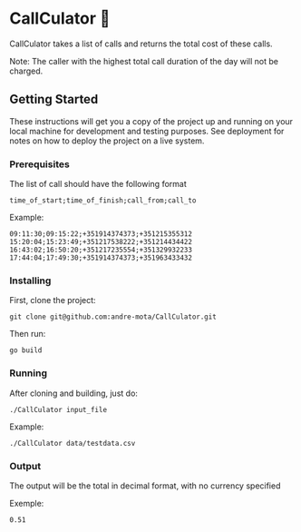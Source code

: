 # CallCulator :see_no_evil:

CallCulator takes a list of calls and returns the total cost of these calls.

Note: The caller with the highest total call duration of the day will not be charged.

## Getting Started

These instructions will get you a copy of the project up and running on your local machine for development and testing purposes. See deployment for notes on how to deploy the project on a live system.

### Prerequisites

The list of call should have the following format

```
time_of_start;time_of_finish;call_from;call_to
```

Example:
```
09:11:30;09:15:22;+351914374373;+351215355312
15:20:04;15:23:49;+351217538222;+351214434422
16:43:02;16:50:20;+351217235554;+351329932233
17:44:04;17:49:30;+351914374373;+351963433432
```

### Installing

First, clone the project:

```
git clone git@github.com:andre-mota/CallCulator.git
```

Then run:

```
go build
```

### Running

After cloning and building, just do:

```
./CallCulator input_file
```

Example:

```
./CallCulator data/testdata.csv
```

### Output

The output will be the total in decimal format, with no currency specified

Exemple:

```
0.51
```
